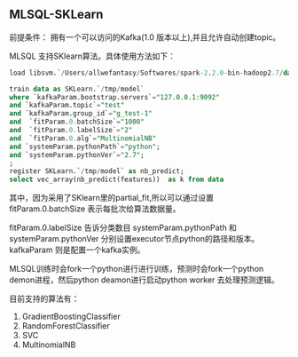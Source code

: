 ## MLSQL-SKLearn

前提条件：
拥有一个可以访问的Kafka(1.0 版本以上),并且允许自动创建topic。

MLSQL 支持SKlearn算法。具体使用方法如下：

```sql
load libsvm.`/Users/allwefantasy/Softwares/spark-2.2.0-bin-hadoop2.7/data/mllib/sample_libsvm_data.txt` as data;

train data as SKLearn.`/tmp/model`  
where `kafkaParam.bootstrap.servers`="127.0.0.1:9092"
and `kafkaParam.topic`="test"
and `kafkaParam.group_id`="g_test-1"
and  `fitParam.0.batchSize`="1000"
and  `fitParam.0.labelSize`="2"
and  `fitParam.0.alg`="MultinomialNB"
and `systemParam.pythonPath`="python";
and `systemParam.pythonVer`="2.7";
;
register SKLearn.`/tmp/model` as nb_predict;
select vec_array(nb_predict(features))  as k from data
```

其中，因为采用了SKlearn里的partial_fit,所以可以通过设置fitParam.0.batchSize 表示每批次给算法数据量。

fitParam.0.labelSize 告诉分类数目
systemParam.pythonPath 和 systemParam.pythonVer 分别设置executor节点python的路径和版本。kafkaParam 则是配置一个kafka实例。

MLSQL训练时会fork一个python进行进行训练，预测时会fork一个python demon进程，然后python deamon进行启动python worker 去处理预测逻辑。

目前支持的算法有：

1. GradientBoostingClassifier
2. RandomForestClassifier
3. SVC
4. MultinomialNB

